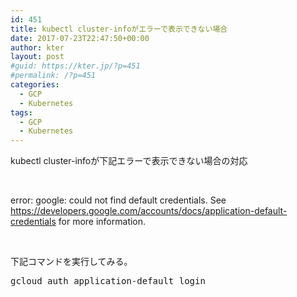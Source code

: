 ```yaml
---
id: 451
title: kubectl cluster-infoがエラーで表示できない場合
date: 2017-07-23T22:47:50+00:00
author: kter
layout: post
#guid: https://kter.jp/?p=451
#permalink: /?p=451
categories:
  - GCP
  - Kubernetes
tags:
  - GCP
  - Kubernetes
---
```

kubectl cluster-infoが下記エラーで表示できない場合の対応

&nbsp;

<p class="p1">
  error: google: could not find default credentials. See <a href="https://developers.google.com/accounts/docs/application-default-credentials"><span class="s1">https://developers.google.com/accounts/docs/application-default-credentials</span></a> for more information.
</p>

&nbsp;

下記コマンドを実行してみる。

<pre class="lang:default decode:true ">gcloud auth application-default login</pre>

&nbsp;